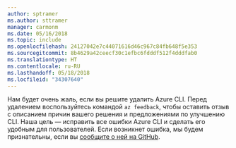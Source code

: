 ```yaml
---
author: sptramer
ms.author: sttramer
manager: carmonm
ms.date: 05/16/2018
ms.topic: include
ms.openlocfilehash: 24127042e7c44071616d46c967c84fb648f5e353
ms.sourcegitcommit: 8b4629a42ceecf30c1efbc6fdddf512f4dddfab0
ms.translationtype: HT
ms.contentlocale: ru-RU
ms.lasthandoff: 05/18/2018
ms.locfileid: "34307640"
---
```

Нам будет очень жаль, если вы решите удалить Azure CLI. Перед удалением воспользуйтесь командой `az feedback`, чтобы оставить отзыв с описанием причин вашего решения и предложениями по улучшению CLI. Наша цель — исправить все ошибки Azure CLI и сделать его удобным для пользователей. Если возникнет ошибка, мы будем признательны, если вы [сообщите о ней на GitHub](https://github.com/Azure/azure-cli/issues).

